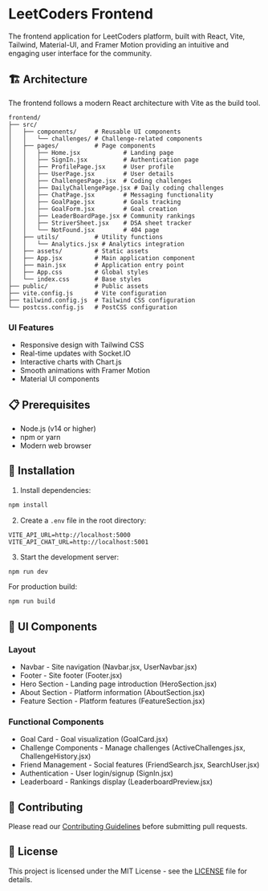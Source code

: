 # LeetCoders Frontend

The frontend application for LeetCoders platform, built with React, Vite, Tailwind, Material-UI, and Framer Motion providing an intuitive and engaging user interface for the community.

## 🏗️ Architecture

The frontend follows a modern React architecture with Vite as the build tool.

```
frontend/
├── src/
│   ├── components/     # Reusable UI components
│   │   └── challenges/ # Challenge-related components
│   ├── pages/          # Page components
│   │   ├── Home.jsx            # Landing page
│   │   ├── SignIn.jsx          # Authentication page
│   │   ├── ProfilePage.jsx     # User profile
│   │   ├── UserPage.jsx        # User details
│   │   ├── ChallengesPage.jsx  # Coding challenges
│   │   ├── DailyChallengePage.jsx # Daily coding challenges
│   │   ├── ChatPage.jsx        # Messaging functionality
│   │   ├── GoalPage.jsx        # Goals tracking
│   │   ├── GoalForm.jsx        # Goal creation
│   │   ├── LeaderBoardPage.jsx # Community rankings
│   │   ├── StriverSheet.jsx    # DSA sheet tracker
│   │   └── NotFound.jsx        # 404 page
│   ├── utils/          # Utility functions
│   │   └── Analytics.jsx # Analytics integration
│   ├── assets/         # Static assets
│   ├── App.jsx         # Main application component
│   ├── main.jsx        # Application entry point
│   ├── App.css         # Global styles
│   └── index.css       # Base styles
├── public/             # Public assets
├── vite.config.js      # Vite configuration
├── tailwind.config.js  # Tailwind CSS configuration
└── postcss.config.js   # PostCSS configuration
```

### UI Features
- Responsive design with Tailwind CSS
- Real-time updates with Socket.IO
- Interactive charts with Chart.js
- Smooth animations with Framer Motion
- Material UI components

## 📋 Prerequisites

- Node.js (v14 or higher)
- npm or yarn
- Modern web browser

## 🔧 Installation

1. Install dependencies:
```bash
npm install
```

2. Create a `.env` file in the root directory:
```env
VITE_API_URL=http://localhost:5000
VITE_API_CHAT_URL=http://localhost:5001
```

3. Start the development server:
```bash
npm run dev
```

For production build:
```bash
npm run build
```

## 🎨 UI Components

### Layout
- Navbar - Site navigation (Navbar.jsx, UserNavbar.jsx)
- Footer - Site footer (Footer.jsx)
- Hero Section - Landing page introduction (HeroSection.jsx)
- About Section - Platform information (AboutSection.jsx)
- Feature Section - Platform features (FeatureSection.jsx)

### Functional Components
- Goal Card - Goal visualization (GoalCard.jsx)
- Challenge Components - Manage challenges (ActiveChallenges.jsx, ChallengeHistory.jsx)
- Friend Management - Social features (FriendSearch.jsx, SearchUser.jsx)
- Authentication - User login/signup (SignIn.jsx)
- Leaderboard - Rankings display (LeaderboardPreview.jsx)


## 🤝 Contributing

Please read our [Contributing Guidelines](../../CONTRIBUTING.md) before submitting pull requests.

## 📝 License

This project is licensed under the MIT License - see the [LICENSE](../../LICENSE) file for details.
